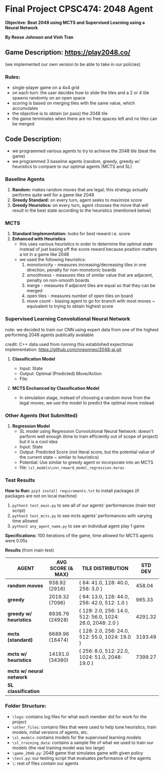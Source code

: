 # Final Project CPSC474: 2048 Agent
**Objective: Beat 2048 using MCTS and Supervised Learning using a Neural Network**

**By Reese Johnson and Vinh Tran**

## Game Description: https://play2048.co/
(we implemented our own version to be able to take in our policies)

### Rules:
- single-player game on a 4x4 grid
- on each turn: the user decides how to slide the tiles and a 2 or 4 tile spawns randomly on an open space
- scoring is based on merging tiles with the same value, which accumulates 
- the objective is to obtain (or pass) the 2048 tile 
- the game terminates when there are no free spaces left and no tiles can be merged

## Code Description:
- we programmed various agents to try to achieve the 2048 tile (beat the game)
- we programmed 3 baseline agents (random, greedy, greedy w/ heuristics to compare to our optimal agents (MCTS and SL)

### Baseline Agents 
1. **Random:** makes random moves that are legal; this strategy actually performs quite well for a game like 2048
2. **Greedy Standard:** on every turn, agent seeks to maximize score
3. **Greedy Heuristics:** on every turn, agent chooses the move that will result in the best state according to the heuristics (mentioned below)

### MCTS
1. **Standard Implementation:** looks for best reward i.e. score
2. **Enhanced with Heuristics**
    - this uses various heuristics in order to determine the optimal state instead of just basing off the score reward because position matters a lot in a game like 2048
    - we used the following heurisitcs:
      1. monotonicity - measures increasing/decreasing tiles in one direction, penalty for non-monotonic boards
      2. smoothness - measures tiles of similar value that are adjacent, penalty on non-smooth boards
      3. merge - measures if adjacent tiles are equal so that they can be merged
      4. open tiles - measures number of open tiles on board
      5. move count - biasing agent to go for branch with most moves ~ equivalent to trying to obtain highest score
   
### Supervised Learning Convolutional Neural Network
note: we decided to train our CNN using expert data from one of the highest performing 2048 agents publically available

credit: C++ data used from running this established expectimax implementation: https://github.com/nneonneo/2048-ai.git 

1. **Classification Model**
    - Input: State
    - Output: Optimal (Predicted) Move/Action
    - File: 
      
2. **MCTS Enchanced by Classification Model**
    - In simulation stage, instead of choosing a random move from the legal moves, we use the model to predict the optimal move instead
  
### Other Agents (Not Submitted)

1. **Regression Model**
   - SL model using Regression Convolutional Neural Network: doesn't perform well enough (time to train efficiently out of scope of project) but it is a cool idea
   - Input: State
   - Output: Predicted Score (not literal score, but the potential value of the current state ~ similar to heuristics)
   - Potential: Use similar to greedy agent or incorporate into an MCTS
   - file: `\sl_models\cnn_reward_model_regression.keras`

### Test Results

**How to Run:** `pip3 install requirements.txt` to install packages (if packages are not on local machine)
1. `python3 test_main.py` to see all of our agents' performances (main test script)
2. `python3 test_mcts.py` to see mcts agents' performances with varying time allowed
3. `python3 any_agent_name.py` to see an individual agent play 1 game

**Specifications:** 100 iterations of the game, time allowed for MCTS agents were 0.05s 

**Results** (from main test)

| AGENT | AVG SCORE (& MAX) | TILE DISTRIBUTION | STD DEV |
| --- | --- | --- | --- |
| **random moves** | 938.92 (2916) | { 64: 41.0, 128: 40.0, 256: 3.0 } |  458.04 |
| **greedy** | 2019.32 (7096) | { 64: 13.0, 128: 44.0, 256: 42.0, 512: 1.0 } | 965.33 |
| **greedy w/ heuristics** | 8938.76 (24928) | { 128: 2.0, 256: 14.0, 512: 56.0, 1024: 26.0, 2048: 2.0 } | 4291.32 |
| **mcts (standard)** | 6689.96 (16474) | { 128: 2.0, 256: 24.0, 512: 55.0, 1024: 19.0 } | 3193.49 |
| **mcts w/ heuristics** | 14191.0 (34380) | { 256: 8.0, 512: 22.0, 1024: 51.0, 2048: 19.0 } | 7399.27 |
| **mcts w/ neural network** | | | |
| **SL classification** | | | |


### Folder Structure:
- `\logs`: contains log files for what each member did for work for the project
- `\other_files`: contains files that were used to help tune heuristics, train models, initial versions of agents, etc.
- `\sl_models`: contains models for the supervised learning models
- `\sl_training_data`: contains a sample file of what we used to train our models (the real training model was too large)
- `\game_2048.py`: 2048 game that simulates game with given policy
- `\test.py`: our testing script that evaluates performance of the agents
- `\`: rest of files contain our agents
